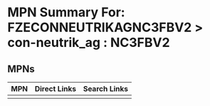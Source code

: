 



# MPN Summary For: FZECONNEUTRIKAGNC3FBV2 > con-neutrik_ag : NC3FBV2

## MPNs
  

|MPN|Direct Links|Search Links|
| :--- | :--- | :--- |
||||
